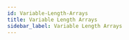 ```yaml
---
id: Variable-Length-Arrays
title: Variable Length Arrays
sidebar_label: Variable Length Arrays
---
```



#
